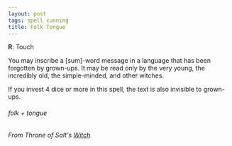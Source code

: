 ```yaml
---
layout: post
tags: spell cunning
title: Folk Tongue
---
```

**R**: Touch

You may inscribe a [sum]-word message in a language that has been forgotten by grown-ups. It may be read only by the very young, the incredibly old, the simple-minded, and other witches.

If you invest 4 dice or more in this spell, the text is also invisible to grown-ups.

###### folk + tongue
###### From Throne of Salt's [Witch](http://throneofsalt.blogspot.com/2018/02/class-witch.html)
